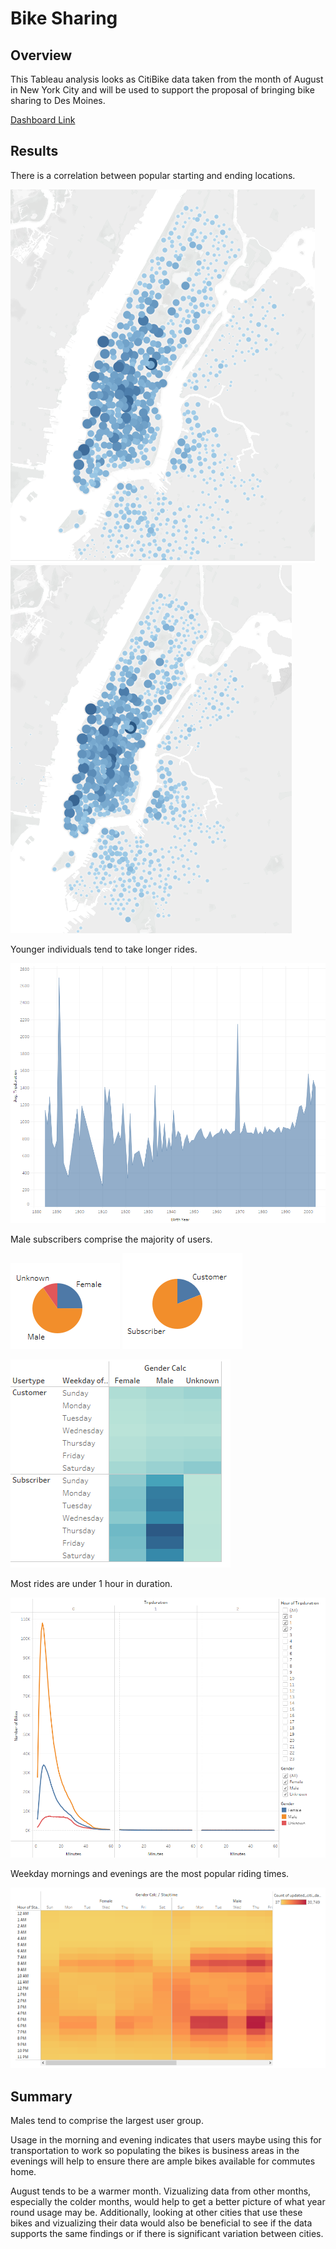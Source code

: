 # Bike Sharing
## Overview
This Tableau analysis looks as CitiBike data taken from the month of August in New York City and will be used to support the proposal of bringing bike sharing to Des Moines.  

[Dashboard Link](https://public.tableau.com/app/profile/amanda.mccabe/viz/citiBike_16480854796860/TopStartingLocations?publish=yes)
## Results
There is a correlation between popular starting and ending locations.

![starting locations](images/starting.png)
![eding locations](images/ending.png)

Younger individuals tend to take longer rides.

![age/duration](images/durationbyage.png)

Male subscribers comprise the majority of users.

![genderbreakdown](images/gender.png)
![userbreakdown](images/users.png)

![usertypes usage](images/usertype.png)

Most rides are under 1 hour in duration.

![trip duration by gender](images/tripduration.png)

Weekday mornings and evenings are the most popular riding times. 

![popular times](images/ridetimes.png)

## Summary
Males tend to comprise the largest user group.  

Usage in the morning and evening indicates that users maybe using this for transportation to work so populating the bikes is business areas in the evenings will help to ensure there are ample bikes available for commutes home. 

August tends to be a warmer month.  Vizualizing data from other months, especially the colder months, would help to get a better picture of what year round usage may be. Additionally, looking at other cities that use these bikes and vizualizing their data would also be beneficial to see if the data supports the same findings or if there is significant variation between cities.  
